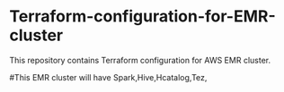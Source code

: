 # Terraform-configuration-for-EMR-cluster
This repository contains Terraform configuration for AWS EMR cluster.

#This EMR cluster will have Spark,Hive,Hcatalog,Tez,
